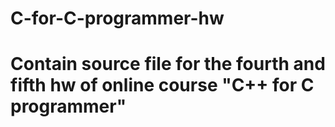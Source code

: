 # C-for-C-programmer-hw
# Contain source file for the fourth and fifth hw of online course "C++ for C programmer"
